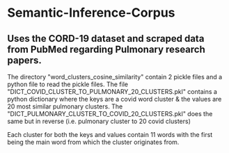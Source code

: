 # Semantic-Inference-Corpus 
## Uses the CORD-19 dataset and scraped data from PubMed regarding Pulmonary research papers.


The directory "word_clusters_cosine_similarity" contain 2 pickle files and a python file to read the pickle files. The file "DICT_COVID_CLUSTER_TO_PULMONARY_20_CLUSTERS.pkl" contains a python dictionary where the keys are a covid word cluster & the values are 20 most similar pulmonary clusters. The "DICT_PULMONARY_CLUSTER_TO_COVID_20_CLUSTERS.pkl" does the same but in reverse (i.e. pulmonary cluster to 20 covid clusters)



Each cluster for both the keys and values contain 11 words with the first being the main word from which the cluster originates from.














